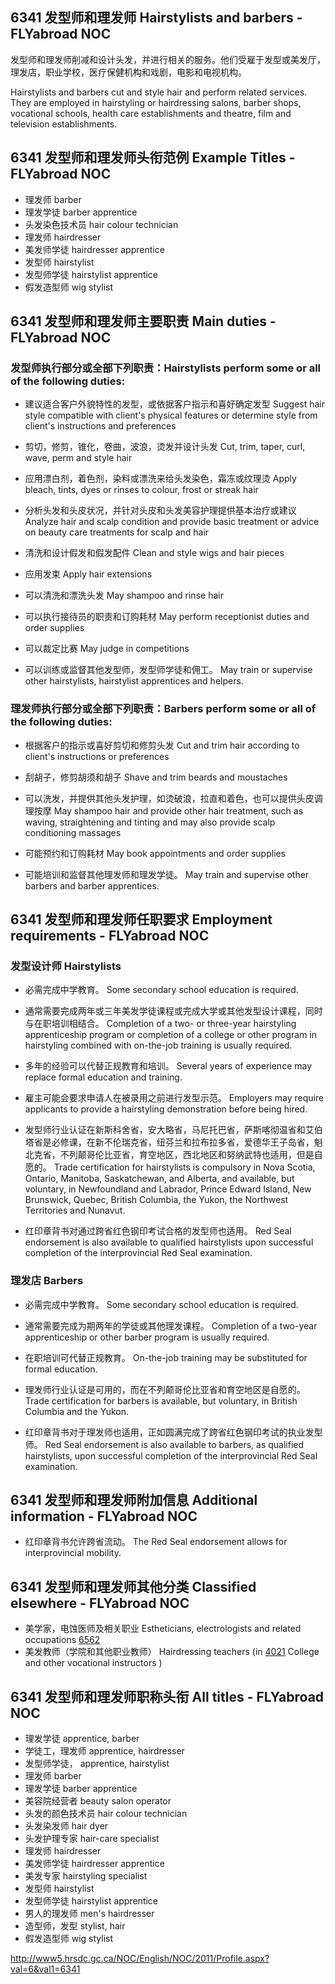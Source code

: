 ## 6341 发型师和理发师 Hairstylists and barbers - FLYabroad NOC

发型师和理发师削减和设计头发，并进行相关的服务。他们受雇于发型或美发厅，理发店，职业学校，医疗保健机构和戏剧，电影和电视机构。

Hairstylists and barbers cut and style hair and perform related services. They are employed in hairstyling or hairdressing salons, barber shops, vocational schools, health care establishments and theatre, film and television establishments.

## 6341 发型师和理发师头衔范例 Example Titles - FLYabroad NOC

* 理发师 barber
* 理发学徒 barber apprentice
* 头发染色技术员 hair colour technician
* 理发师 hairdresser
* 美发师学徒 hairdresser apprentice
* 发型师 hairstylist
* 发型师学徒 hairstylist apprentice
* 假发造型师 wig stylist

## 6341 发型师和理发师主要职责 Main duties - FLYabroad NOC

### 发型师执行部分或全部下列职责：Hairstylists perform some or all of the following duties:

* 建议适合客户外貌特性的发型，或依据客户指示和喜好确定发型
Suggest hair style compatible with client's physical features or determine style from client's instructions and preferences

* 剪切，修剪，锥化，卷曲，波浪，烫发并设计头发
Cut, trim, taper, curl, wave, perm and style hair

* 应用漂白剂，着色剂，染料或漂洗来给头发染色，霜冻或纹理烫
Apply bleach, tints, dyes or rinses to colour, frost or streak hair

* 分析头发和头皮状况，并针对头皮和头发美容护理提供基本治疗或建议
Analyze hair and scalp condition and provide basic treatment or advice on beauty care treatments for scalp and hair

* 清洗和设计假发和假发配件
Clean and style wigs and hair pieces

* 应用发束
Apply hair extensions

* 可以清洗和漂洗头发
May shampoo and rinse hair

* 可以执行接待员的职责和订购耗材
May perform receptionist duties and order supplies

* 可以裁定比赛
May judge in competitions

* 可以训练或监督其他发型师，发型师学徒和佣工。
May train or supervise other hairstylists, hairstylist apprentices and helpers.

### 理发师执行部分或全部下列职责：Barbers perform some or all of the following duties:

* 根据客户的指示或喜好剪切和修剪头发
Cut and trim hair according to client's instructions or preferences

* 刮胡子，修剪胡须和胡子
Shave and trim beards and moustaches

* 可以洗发，并提供其他头发护理，如烫破浪，拉直和着色，也可以提供头皮调理按摩
May shampoo hair and provide other hair treatment, such as waving, straightening and tinting and may also provide scalp conditioning massages

* 可能预约和订购耗材
May book appointments and order supplies

* 可能培训和监督其他理发师和理发学徒。
May train and supervise other barbers and barber apprentices.

## 6341 发型师和理发师任职要求 Employment requirements - FLYabroad NOC

### 发型设计师 Hairstylists

* 必需完成中学教育。
Some secondary school education is required.

* 通常需要完成两年或三年美发学徒课程或完成大学或其他发型设计课程，同时与在职培训相结合。
Completion of a two- or three-year hairstyling apprenticeship program or completion of a college or other program in hairstyling combined with on-the-job training is usually required.

* 多年的经验可以代替正规教育和培训。
Several years of experience may replace formal education and training.

* 雇主可能会要求申请人在被录用之前进行发型示范。
Employers may require applicants to provide a hairstyling demonstration before being hired.

* 发型师行业认证在新斯科舍省，安大略省，马尼托巴省，萨斯喀彻温省和艾伯塔省是必修课，在新不伦瑞克省，纽芬兰和拉布拉多省，爱德华王子岛省，魁北克省，不列颠哥伦比亚省，育空地区，西北地区和努纳武特也适用，但是自愿的。
Trade certification for hairstylists is compulsory in Nova Scotia, Ontario, Manitoba, Saskatchewan, and Alberta, and available, but voluntary, in Newfoundland and Labrador, Prince Edward Island, New Brunswick, Quebec, British Columbia, the Yukon, the Northwest Territories and Nunavut.

* 红印章背书对通过跨省红色钢印考试合格的发型师也适用。
Red Seal endorsement is also available to qualified hairstylists upon successful completion of the interprovincial Red Seal examination.

### 理发店 Barbers

* 必需完成中学教育。
Some secondary school education is required.

* 通常需要完成为期两年的学徒或其他理发课程。
Completion of a two-year apprenticeship or other barber program is usually required.

* 在职培训可代替正规教育。
On-the-job training may be substituted for formal education.

* 理发师行业认证是可用的，而在不列颠哥伦比亚省和育空地区是自愿的。
Trade certification for barbers is available, but voluntary, in British Columbia and the Yukon.

* 红印章背书对于理发师也适用，正如圆满完成了跨省红色钢印考试的执业发型师。
Red Seal endorsement is also available to barbers, as qualified hairstylists, upon successful completion of the interprovincial Red Seal examination.

## 6341 发型师和理发师附加信息 Additional information - FLYabroad NOC

* 红印章背书允许跨省流动。
The Red Seal endorsement allows for interprovincial mobility.

## 6341 发型师和理发师其他分类 Classified elsewhere - FLYabroad NOC

* 美学家，电蚀医师及相关职业 Estheticians, electrologists and related occupations [6562](6562)
* 美发教师（学院和其他职业教师） Hairdressing teachers (in [4021](4021) College and other vocational instructors )

## 6341 发型师和理发师职称头衔 All titles - FLYabroad NOC

* 理发学徒 apprentice, barber
* 学徒工，理发师 apprentice, hairdresser
* 发型师学徒， apprentice, hairstylist
* 理发师 barber
* 理发学徒 barber apprentice
* 美容院经营者 beauty salon operator
* 头发的颜色技术员 hair colour technician
* 头发染发师 hair dyer
* 头发护理专家 hair-care specialist
* 理发师 hairdresser
* 美发师学徒 hairdresser apprentice
* 美发专家 hairstyling specialist
* 发型师 hairstylist
* 发型师学徒 hairstylist apprentice
* 男人的理发师 men's hairdresser
* 造型师，发型 stylist, hair
* 假发造型师 wig stylist

http://www5.hrsdc.gc.ca/NOC/English/NOC/2011/Profile.aspx?val=6&val1=6341